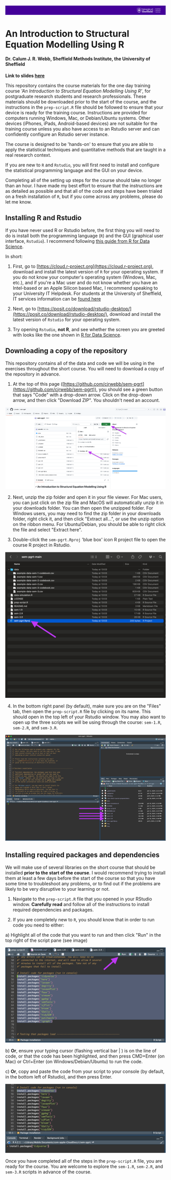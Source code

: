 
![](img/smi-header.png)

# An Introduction to Structural Equation Modelling Using R

#### Dr. Calum J. R. Webb, Sheffield Methods Institute, the University of Sheffield


**Link to slides [here](https://calumwebb.co.uk/teaching/pgrt/intro-to-sem/slides/#1)**


This repository contains the course materials for the one day training course *'An Introduction to Structural Equation Modelling Using R'*, for postgraduate research students and research professionals. These materials should be downloaded prior to the start of the course, and the instructions in the `prep-script.R` file should be followed to ensure that your device is ready for the training course. Instructions are provided for computers running Windows, Mac, or Debian/Ubuntu systems. Other devices (iPhones, iPads, Android-based devices) are not suitable for the training course unless you also have access to an Rstudio server and can confidently configure an Rstudio server instance. 

The course is designed to be 'hands-on' to ensure that you are able to apply the statistical techniques and quantitative methods that are taught in a real research context.

If you are new to `R` and `Rstudio`, you will first need to install and configure the statistical programming language and the GUI on your device. 

Completing all of the setting up steps for the course should take no longer than an hour. I have made my best effort to ensure that the instructions are as detailed as possible and that all of the code and steps have been trialed on a fresh installation of `R`, but if you come across any problems, please do let me know.


## Installing R and Rstudio

If you have never used R or Rstudio before, the first thing you will need to do is install both the programming language (`R`) and the GUI (graphical user interface, `Rstudio`). I recommend following [this guide from R for Data Science](https://r4ds.hadley.nz/intro#prerequisites). 

In short: 

1) First, go to [https://cloud.r-project.org](https://cloud.r-project.org), download and install the latest version of `R` for your operating system. If you do not know your computer's operating system (Windows, Mac, etc.), and if you're a Mac user and do not know whether you have an Intel-based or an Apple Silicon based Mac, I recommend speaking to your University IT Helpdesk. For students at the University of Sheffield, IT services information can be [found here](https://www.sheffield.ac.uk/it-services)

2) Next, go to [https://posit.co/download/rstudio-desktop/](https://posit.co/download/rstudio-desktop/), download and install the latest version of `Rstudio` for your operating system. 

3) Try opening `Rstudio`, **not R**, and see whether the screen you are greeted with looks like the one shown in [R for Data Science](https://r4ds.hadley.nz/intro#prerequisites). 


## Downloading a copy of the repository

This repository contains all of the data and code we will be using in the exercises throughout the short course. You will need to download a copy of the repository in advance.

1) At the top of this page ([https://github.com/cjrwebb/sem-pgrt](https://github.com/cjrwebb/sem-pgrt)), you should see a green button that says "Code" with a drop-down arrow. Click on the drop-down arrow, and then click "Download ZIP". You shouldn't need an account.

![](img/readme-img-1.png)


2) Next, unzip the zip folder and open it in your file viewer. For Mac users, you can just click on the zip file and MacOS will automatically unzip it in your downloads folder. You can then open the unzipped folder. For Windows users, you may need to find the zip folder in your downloads folder, right click it, and then click "Extract all...", or use the unzip option on the ribbon menu. For Ubuntu/Debian, you should be able to right click the file and select "Extract here".

3) Double-click the `sem-pgrt.Rproj` 'blue box' icon R project file to open the course R project in Rstudio.


<p align="center" width="100%">

![](img/readme-img-2.png)

</p>


4) In the bottom right panel (by default), make sure you are on the "Files" tab, then open the `prep-script.R` file by clicking on its name. This should open in the top left of your Rstudio window. You may also want to open up the three scripts we will be using through the course: `sem-1.R`, `sem-2.R`, and `sem-3.R`.

<p align="center" width="100%">

![](img/readme-img-3.png)

</p>

## Installing required packages and dependencies

We will make use of several libraries on the short course that should be installed **prior to the start of the course**. I would recommend trying to install them at least a few days before the start of the course so that you have some time to troubleshoot any problems, or to find out if the problems are likely to be very disruptive to your learning or not.

1) Navigate to the `prep-script.R` file that you opened in your RStudio window. **Carefully read** and follow all of the instructions to install required dependencies and packages.

2) If you are completely new to `R`, you should know that in order to run code you need to either:

  a) Highlight all of the code that you want to run and then click "Run" in the top right of the script pane (see image)

<p align="center" width="100%">

  ![](img/readme-img-4.png)

</p>
  
  b) **Or**, ensure your typing cursor (flashing vertical bar | ) is on the line of code, or that the code has been highlighted, and then press CMD+Enter (on Mac) or Ctrl+Enter (on Windows/Debian/Ubuntu) to run the code.
  
  c) **Or**, copy and paste the code from your script to your console (by default, in the bottom left of Rstudio), and then press Enter.
  
<p align="center" width="100%">
  
  ![](img/readme-img-5.png)
  
</p>
  
Once you have completed all of the steps in the `prep-script.R` file, you are ready for the course. You are welcome to explore the `sem-1.R`, `sem-2.R`, and `sem-3.R` scripts in advance of the course. 
  
  
<br><br><br>